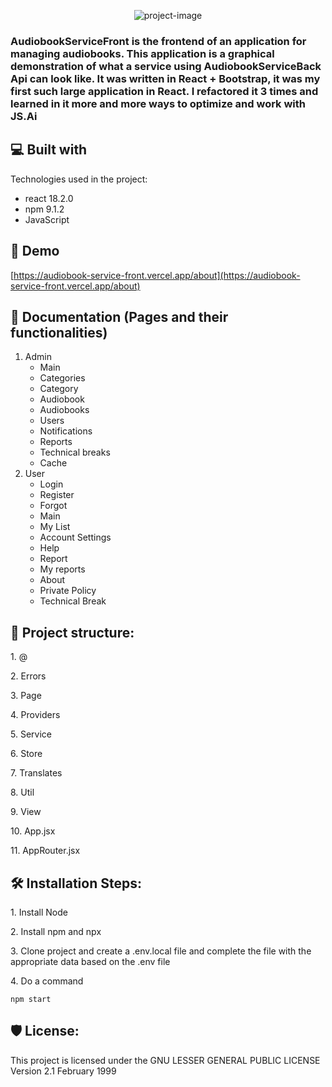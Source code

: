 <p align="center"><img src="https://socialify.git.ci/Straicur/AudiobookServiceFront/image?description=1&amp;descriptionEditable=Manage%20and%20share%20audiobooks&amp;font=Jost&amp;language=1&amp;name=1&amp;theme=Dark" alt="project-image"></p>

<h3>AudiobookServiceFront is the frontend of an application for managing audiobooks. This application is a graphical demonstration of what a service using AudiobookServiceBack Api can look like. It was written in React + Bootstrap, it was my first such large application in React. I refactored it 3 times and learned in it more and more ways to optimize and work with JS.Ai</h2>

<h2>💻 Built with</h2>

Technologies used in the project:

*   react 18.2.0
*   npm 9.1.2
*   JavaScript

<h2>🚀 Demo</h2>

[https://audiobook-service-front.vercel.app/about](https://audiobook-service-front.vercel.app/about)

<h2>🧐 Documentation (Pages and their functionalities)</h2>
<div>
  <ol>
    <li>Admin
      <ul>
        <li>Main</li>
        <li>Categories</li>
        <li>Category</li>
        <li>Audiobook</li>
        <li>Audiobooks</li>
        <li>Users</li>
        <li>Notifications</li>
        <li>Reports</li>
        <li>Technical breaks</li>
        <li>Cache</li>
      </ul>
    </li>
    <li>User
      <ul>
        <li>Login</li>
        <li>Register</li>
        <li>Forgot</li>
        <li>Main</li>
        <li>My List</li>
        <li>Account Settings</li>
        <li>Help</li>
        <li>Report</li>
        <li>My reports</li>
        <li>About</li>
        <li>Private Policy</li>
        <li>Technical Break</li>
      </ul>
    </li>
  <ol>
</div>

<h2>🔧 Project structure:</h2>
<p>1. @</p>
<p>2. Errors</p>
<p>3. Page</p>
<p>4. Providers</p>
<p>5. Service</p>
<p>6. Store</p>
<p>7. Translates</p>
<p>8. Util</p>
<p>9. View</p>
<p>10. App.jsx</p>
<p>11. AppRouter.jsx</p>

<h2>🛠️ Installation Steps:</h2>

<p>1. Install Node</p>

<p>2. Install npm and npx</p>

<p>3. Clone project and create a .env.local file and complete the file with the appropriate data based on the .env file </p>

<p>4. Do a command</p>

```
npm start
```

<h2>🛡️ License:</h2>

This project is licensed under the GNU LESSER GENERAL PUBLIC LICENSE Version 2.1 February 1999
